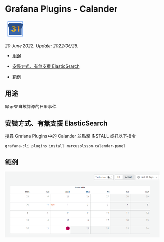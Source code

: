 # Grafana Plugins - Calander

![img](calendar_icon.png)

*20 June 2022. Update: 2022/06/28.*

* [用途](#use)

* [安裝方式、有無支援 ElasticSearch](#install)

* [範例](#example)

<h2 id="use">用途</h2>

顯示來自數據源的日曆事件

<h2 id="install">安裝方式、有無支援 ElasticSearch</h2>

搜尋 Grafana Plugins 中的 Calander 並點擊 INSTALL 或打以下指令

    grafana-cli plugins install marcusolsson-calendar-panel

<h2 id="example">範例</h2>

![img](calander.png)
